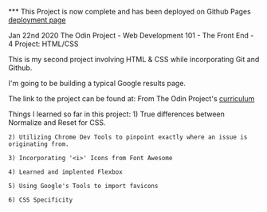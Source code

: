 *** This Project is now complete and has been deployed on Github Pages [deployment page](https://amrelshenawy.github.io/google-resultspage/)


Jan 22nd 2020
The Odin Project - Web Development 101 - The Front End - 4
Project: HTML/CSS

This is my second project involving HTML & CSS while incorporating Git and Github.

I'm going to be building a typical Google results page.

The link to the project can be found at: From The Odin Project's [curriculum](http://www.theodinproject.com/courses/web-development-101/lessons/html-css)

Things I learned so far in this project:
    1) True differences between Normalize and Reset for CSS.

    2) Utilizing Chrome Dev Tools to pinpoint exactly where an issue is originating from.

    3) Incorporating '<i>' Icons from Font Awesome

    4) Learned and implented Flexbox

    5) Using Google's Tools to import favicons

    6) CSS Specificity